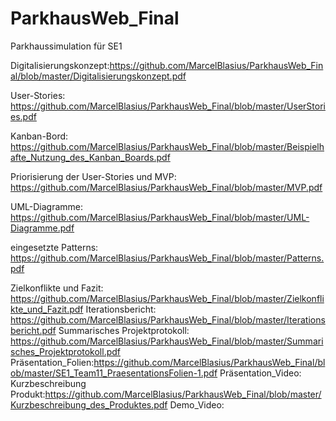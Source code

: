 # ParkhausWeb_Final
Parkhaussimulation für SE1

Digitalisierungskonzept:https://github.com/MarcelBlasius/ParkhausWeb_Final/blob/master/Digitalisierungskonzept.pdf

User-Stories: https://github.com/MarcelBlasius/ParkhausWeb_Final/blob/master/UserStories.pdf

Kanban-Bord: https://github.com/MarcelBlasius/ParkhausWeb_Final/blob/master/Beispielhafte_Nutzung_des_Kanban_Boards.pdf

Priorisierung der User-Stories und MVP: https://github.com/MarcelBlasius/ParkhausWeb_Final/blob/master/MVP.pdf

UML-Diagramme: https://github.com/MarcelBlasius/ParkhausWeb_Final/blob/master/UML-Diagramme.pdf

eingesetzte Patterns: https://github.com/MarcelBlasius/ParkhausWeb_Final/blob/master/Patterns.pdf

Zielkonflikte und Fazit: https://github.com/MarcelBlasius/ParkhausWeb_Final/blob/master/Zielkonflikte_und_Fazit.pdf
Iterationsbericht: https://github.com/MarcelBlasius/ParkhausWeb_Final/blob/master/Iterationsbericht.pdf
Summarisches Projektprotokoll: https://github.com/MarcelBlasius/ParkhausWeb_Final/blob/master/Summarisches_Projektprotokoll.pdf
Präsentation_Folien:https://github.com/MarcelBlasius/ParkhausWeb_Final/blob/master/SE1_Team11_PraesentationsFolien-1.pdf
Präsentation_Video:
Kurzbeschreibung Produkt:https://github.com/MarcelBlasius/ParkhausWeb_Final/blob/master/Kurzbeschreibung_des_Produktes.pdf
Demo_Video:
